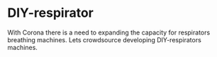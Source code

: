 # DIY-respirator
With Corona there is a need to expanding the capacity for respirators breathing machines. Lets crowdsource developing DIY-respirators machines.
